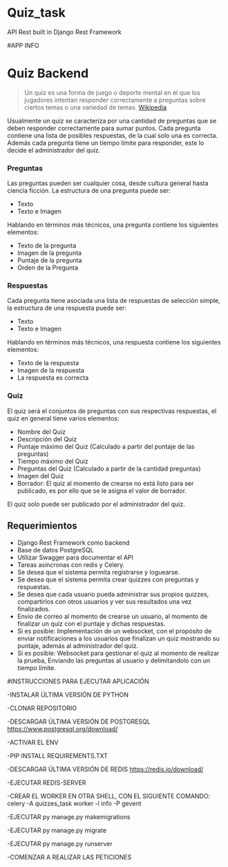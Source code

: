 # Quiz_task
API Rest built in Django Rest Framework

#APP INFO

# Quiz Backend

> Un quiz es una forma de juego o deporte mental en el que los jugadores intentan responder correctamente a preguntas sobre ciertos temas o una variedad de temas. [Wikipedia](https://en.wikipedia.org/wiki/Quiz)

Usualmente un quiz se caracteriza por una cantidad de preguntas que se deben responder correctamente para sumar puntos. Cada pregunta contiene una lista de posibles respuestas, de la cual solo una es correcta. Además cada pregunta tiene un tiempo límite para responder, este lo decide el administrador del quiz.

### Preguntas

Las preguntas pueden ser cualquier cosa, desde cultura general hasta ciencia ficción. La estructura de una pregunta puede ser:

- Texto
- Texto e Imagen

Hablando en términos más técnicos, una pregunta contiene los siguientes elementos:

- Texto de la pregunta
- Imagen de la pregunta
- Puntaje de la pregunta
- Orden de la Pregunta

### Respuestas

Cada pregunta tiene asociada una lista de respuestas de selección simple, la estructura de una respuesta puede ser:

- Texto
- Texto e Imagen

Hablando en términos más técnicos, una respuesta contiene los siguientes elementos:

- Texto de la respuesta
- Imagen de la respuesta
- La respuesta es correcta

### Quiz

El quiz será el conjuntos de preguntas con sus respectivas respuestas, el quiz en general tiene varios elementos:

- Nombre del Quiz
- Descripción del Quiz
- Puntaje máximo del Quiz (Calculado a partir del puntaje de las preguntas)
- Tiempo máximo del Quiz
- Preguntas del Quiz (Calculado a partir de la cantidad preguntas)
- Imagen del Quiz
- Borrador: El quiz al momento de crearse no está listo para ser publicado, es por ello que se le asigna el valor de borrador.

El quiz solo puede ser publicado por el administrador del quiz.

## Requerimientos
- Django Rest Framework como backend
- Base de datos PostgreSQL
- Utilizar Swagger para documentar el API
- Tareas asíncronas con redis y Celery.
-  Se desea que el sistema permita registrarse y loguearse.
-  Se desea que el sistema permita crear quizzes con preguntas y respuestas.
-  Se desea que cada usuario pueda administrar sus propios quizzes, compartirlos con otros usuarios y ver sus resultados una vez finalizados.
- Envio de correo al momento de crearse un usuario, al momento de finalizar un quiz con el puntaje y dichas respuestas.
- Si es posible: Implementación de un websocket, con el propósito de enviar notificaciones a los usuarios que finalizan un quiz mostrando su puntaje, además al administrador del quiz.
- Si es posible: Websocket para gestionar el quiz al momento de realizar la prueba, Enviando las preguntas al usuario y delimitandolo con un tiempo límite.

#INSTRUCCIONES PARA EJECUTAR APLICACIÓN

-INSTALAR ÚLTIMA VERSIÓN DE PYTHON

-CLONAR REPOSITORIO

-DESCARGAR ÚLTIMA VERSIÓN DE POSTGRESQL https://www.postgresql.org/download/

-ACTIVAR EL ENV

-PIP INSTALL REQUIREMENTS.TXT

-DESCARGAR ÚLTIMA VERSIÓN DE REDIS https://redis.io/download/

-EJECUTAR REDIS-SERVER

-CREAR EL WORKER EN OTRA SHELL, CON EL SIGUIENTE COMANDO:   celery -A quizzes_task worker -l info -P gevent 

-EJECUTAR py manage.py makemigrations

-EJECUTAR py manage.py migrate

-EJECUTAR py manage.py runserver

-COMENZAR A REALIZAR LAS PETICIONES 


